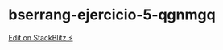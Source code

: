 # bserrang-ejercicio-5-qgnmgq

[Edit on StackBlitz ⚡️](https://stackblitz.com/edit/bserrang-ejercicio-5-qgnmgq)
